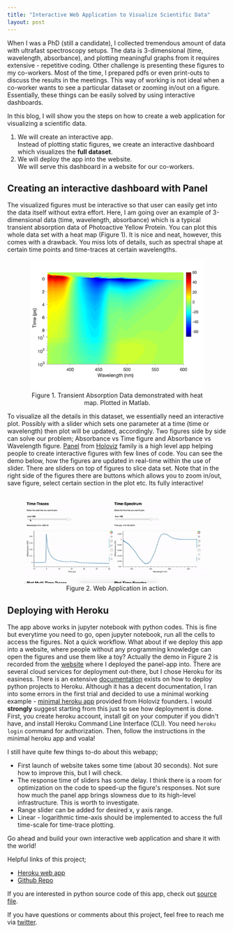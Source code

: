 ```yaml
---
title: "Interactive Web Application to Visualize Scientific Data"
layout: post
---
```


When I was a PhD (still a candidate), I collected tremendous amount of data with ultrafast spectroscopy setups. The data is 3-dimensional (time, wavelength, absorbance), and plotting meaningful graphs from it requires extensive - repetitive coding. Other challenge is presenting these figures to my co-workers. Most of the time, I prepared pdfs or even print-outs to discuss the results in the meetings. This way of working is not ideal when a co-worker wants to see a particular dataset or zooming in/out on a figure. Essentially, these things can be easily solved by using interactive dashboards.

In this blog, I will show you the steps on how to create a web application for visualizing a scientific data. 

1. We will create an interactive app.<br>
Instead of plotting static figures, we create an interactive dashboard which visualizes the **full dataset**. 
2. We will deploy the app into the website.<br>
We will serve this dashboard in a website for our co-workers. 

## Creating an interactive dashboard with Panel

The visualized figures must be interactive so that user can easily get into the data itself without extra effort. Here, I am going over an example of 3-dimensional data (time, wavelength, absorbance) which is a typical transient absorption data of Photoactive Yellow Protein. You can plot this whole data set with a heat map (Figure 1). It is nice and neat, however, this comes with a drawback. You miss lots of details, such as spectral shape at certain time points and time-traces at certain wavelengths.

<center>
    <figure>
    <img src="/assets/images/heatmap.png" alt="heatmap" width="400"/>
    <figcaption>Figure 1. Transient Absorption Data demonstrated with heat map. Plotted in Matlab.</figcaption>
    </figure>
</center>

To visualize all the details in this dataset, we essentially need an interactive plot. Possibly with a slider which sets one parameter at a time (time or wavelength) then plot will be updated, accordingly. Two figures side by side can solve our problem; Absorbance vs Time figure and Absorbance vs Wavelength figure. [Panel](https://panel.holoviz.org/) from [Holoviz](https://holoviz.org/) family is a high level app helping people to create interactive figures with few lines of code. You can see the demo below, how the figures are updated in real-time within the use of slider. There are sliders on top of figures to slice data set. Note that in the right side of the figures there are buttons which allows you to zoom in/out, save figure, select certain section in the plot etc. Its fully interactive! 

<center>
    <figure>
    <img src="/assets/images/demoinaction.gif" alt="herokudemo" width="600"/>
    <figcaption>Figure 2. Web Application in action.</figcaption>
    </figure>
</center>

## Deploying with Heroku

The app above works in jupyter notebook with python codes. This is fine but everytime you need to go, open jupyter notebook, run all the cells to access the figures. Not a quick workflow. What about if we deploy this app into a website, where people without any programming knowledge can open the figures and use them like a toy? Actually the demo in Figure 2 is recorded from the [website](https://visud.herokuapp.com/) where I deployed the panel-app into. There are several cloud services for deployment  out-there, but I chose Heroku for its easiness. There is an extensive [documentation](https://devcenter.heroku.com/articles/getting-started-with-python?singlepage=true 
) exists on how to deploy python projects to Heroku. Although it has a decent documentation, I ran into some errors in the first trial and decided to use a minimal working example - [minimal heroku app](https://github.com/pyviz-demos/minimal-heroku-demo) provided from Holoviz founders. I would **strongly** suggest starting from this just to see how deployment is done. First, you create heroku account, install git on your computer if you didn't have, and install Heroku Command Line Interface (CLI). You need `heroku login` command for authorization. Then, follow the instructions in the minimal heroku app and voala! <br>

I still have quite few things to-do about this webapp;
- First launch of website takes some time (about 30 seconds). Not sure how to improve this, but I will check.
- The response time of sliders has some delay. I think there is a room for optimization on the code to speed-up the figure's responses. Not sure how much the panel app brings slowness due to its high-level infrastructure. This is worth to investigate.
- Range slider can be added for desired x, y axis range. 
- Linear - logarithmic time-axis should be implemented to access the full time-scale for time-trace plotting. 

Go ahead and build your own interactive web application and share it with the world!

Helpful links of this project; 
- [Heroku web app](https://visud.herokuapp.com/)
- [Github Repo](https://github.com/earik87/visualize-ultrafast-data) 

If you are interested in python source code of this app, check out [source file](https://github.com/earik87/visualize-ultrafast-data/blob/master/visud-heroku-app/vis_ultrafast_data.ipynb).

If you have questions or comments about this project, feel free to reach me via [twitter](https://twitter.com/earik87).
